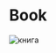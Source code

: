# Book
![книга](https://github.com/levilevant0/Book/assets/133273757/cb0e7144-934c-4b2e-a868-774d91b72476)

